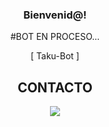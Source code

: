 <div align="center"><h3> Bienvenid@! </h3>
#BOT EN PROCESO...

<P align="center">
[ Taku-Bot ]
</p>

## CONTACTO
<a href="https://wa.me/51995386439?text=Wenas...+me+ayudas+con+el+bot+multidevice+:)"><img src="https://img.shields.io/badge/WhatsApp-25D366?style=for-the-badge&logo=whatsapp&logoColor=white" />
